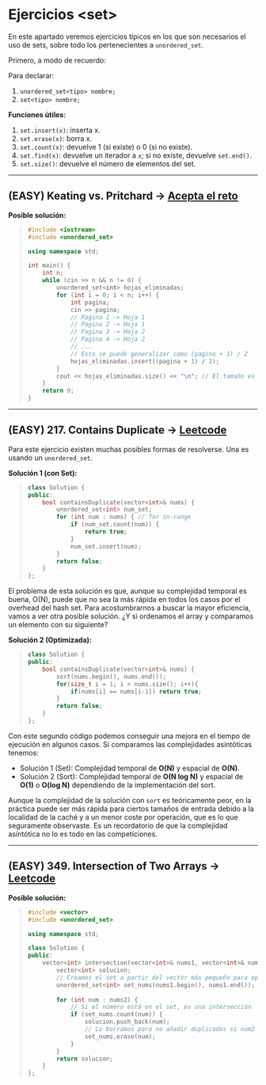 # Ejercicios &lt;set&gt;

En este apartado veremos ejercicios típicos en los que son necesarios el uso de sets, sobre todo los pertenecientes a `unordered_set`.

Primero, a modo de recuerdo:

Para declarar:

1.  `unordered_set<tipo> nombre;`
2.  `set<tipo> nombre;`

**Funciones útiles:**

1.  `set.insert(x)`: inserta x.
2.  `set.erase(x)`: borra x.
3.  `set.count(x)`: devuelve 1 (si existe) o 0 (si no existe).
4.  `set.find(x)`: devuelve un iterador a `x`; si no existe, devuelve `set.end()`.
5.  `set.size()`: devuelve el número de elementos del set.

---

## (EASY) Keating vs. Pritchard -> [Acepta el reto](https://aceptaelreto.com/problem/statement.php?id=731&cat=166)

**Posible solución:** 
> ```cpp
> #include <iostream>
> #include <unordered_set>
> 
> using namespace std;
> 
> int main() {
>     int n;
>     while (cin >> n && n != 0) {
>         unordered_set<int> hojas_eliminadas;
>         for (int i = 0; i < n; i++) {
>             int pagina;
>             cin >> pagina;
>             // Pagina 1 -> Hoja 1
>             // Pagina 2 -> Hoja 1
>             // Pagina 3 -> Hoja 2
>             // Pagina 4 -> Hoja 2
>             // ...
>             // Esto se puede generalizar como (pagina + 1) / 2
>             hojas_eliminadas.insert((pagina + 1) / 2);
>         }
>         cout << hojas_eliminadas.size() << "\n"; // El tamaño es el número de hojas únicas
>     }
>     return 0;
> }
> ```

---

## (EASY) 217. Contains Duplicate -> [Leetcode](https://leetcode.com/problems/contains-duplicate/)

Para este ejercicio existen muchas posibles formas de resolverse. Una es usando un `unordered_set`.

**Solución 1 (con Set):** 
> ```cpp
> class Solution {
> public:
>     bool containsDuplicate(vector<int>& nums) {
>         unordered_set<int> num_set;
>         for (int num : nums) { // for in-range
>             if (num_set.count(num)) {
>                 return true;
>             }
>             num_set.insert(num);
>         }
>         return false;
>     }
> };
> ```

El problema de esta solución es que, aunque su complejidad temporal es buena, O(N), puede que no sea la más rápida en todos los casos por el overhead del hash set. Para acostumbrarnos a buscar la mayor eficiencia, vamos a ver otra posible solución. ¿Y si ordenamos el array y comparamos un elemento con su siguiente?

**Solución 2 (Optimizada):** 

> ```cpp
> class Solution {
> public:
>     bool containsDuplicate(vector<int>& nums) {
>         sort(nums.begin(), nums.end());
>         for(size_t i = 1; i < nums.size(); i++){
>             if(nums[i] == nums[i-1]) return true;
>         }
>         return false;
>     }
> };
> ```


Con este segundo código podemos conseguir una mejora en el tiempo de ejecución en algunos casos. Si comparamos las complejidades asintóticas tenemos:

* Solución 1 (Set): Complejidad temporal de **O(N)** y espacial de **O(N)**.
* Solución 2 (Sort): Complejidad temporal de **O(N log N)** y espacial de **O(1)** o **O(log N)** dependiendo de la implementación del sort.

Aunque la complejidad de la solución con `sort` es teóricamente peor, en la práctica puede ser más rápida para ciertos tamaños de entrada debido a la localidad de la caché y a un menor coste por operación, que es lo que seguramente observaste. Es un recordatorio de que la complejidad asintótica no lo es todo en las competiciones.

---

## (EASY) 349. Intersection of Two Arrays -> [Leetcode](https://leetcode.com/problems/intersection-of-two-arrays/)

**Posible solución:** 
> ```cpp
> #include <vector>
> #include <unordered_set>
> 
> using namespace std;
> 
> class Solution {
> public:
>     vector<int> intersection(vector<int>& nums1, vector<int>& nums2) {
>         vector<int> solucion;
>         // Creamos el set a partir del vector más pequeño para optimizar
>         unordered_set<int> set_nums(nums1.begin(), nums1.end());
>         
>         for (int num : nums2) {
>             // Si el número está en el set, es una intersección
>             if (set_nums.count(num)) {
>                 solucion.push_back(num);
>                 // Lo borramos para no añadir duplicados si num2 los tiene
>                 set_nums.erase(num);
>             }
>         }
>         return solucion;
>     }
> };
> ```
